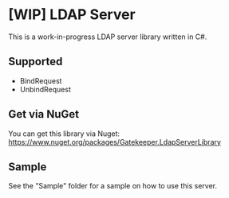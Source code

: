 # [WIP] LDAP Server

This is a work-in-progress LDAP server library written in C#. 

## Supported

- BindRequest
- UnbindRequest

## Get via NuGet

You can get this library via Nuget: https://www.nuget.org/packages/Gatekeeper.LdapServerLibrary

## Sample

See the "Sample" folder for a sample on how to use this server.